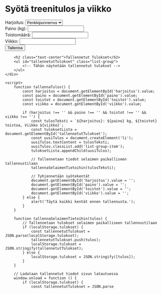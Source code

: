<!DOCTYPE html>
<html>
<head>
    <title>Kuntosalitreenin Tuloslaskuri</title>
    <link rel="stylesheet" href="https://maxcdn.bootstrapcdn.com/bootstrap/4.5.2/css/bootstrap.min.css">
</head>
<body>
    <div class="container mt-5">
        <h1 class="text-center">Syötä treenitulos ja viikko</h1>
        <form class="mb-4">
            <div class="form-group">
                <label for="harjoitus">Harjoitus:</label>
                <select id="harjoitus" class="form-control">
                    <option value="penkkipunnerrus">Penkkipunnerrus</option>
                    <option value="pystypunnerrus">Pystypunnerrus</option>
                    <option value="maastaveto">Maastaveto</option>
                    <option value="leuanveto">Leuanveto</option>
                    <option value="kyykky">Kyykky</option>
                </select>
            </div>
            <div class="form-group">
                <label for="paino">Paino (kg):</label>
                <input type="number" id="paino" class="form-control" min="0">
            </div>
            <div class="form-group">
                <label for="toistot">Toistomäärä:</label>
                <input type="number" id="toistot" class="form-control" min="0">
            </div>
            <div class="form-group">
                <label for="viikko">Viikko:</label>
                <input type="number" id="viikko" class="form-control" min="1">
            </div>
            <button type="button" class="btn btn-primary" onclick="tallennaTulos()">Tallenna</button>
        </form>

        <h2 class="text-center">Tallennetut Tulokset</h2>
        <ul id="tallennetutTulokset" class="list-group">
            <!-- Tähän näytetään tallennetut tulokset -->
        </ul>
    </div>

    <script>
        function tallennaTulos() {
            const harjoitus = document.getElementById('harjoitus').value;
            const paino = document.getElementById('paino').value;
            const toistot = document.getElementById('toistot').value;
            const viikko = document.getElementById('viikko').value;

            if (harjoitus !== '' && paino !== '' && toistot !== '' && viikko !== '') {
                const tulosTeksti = `${harjoitus}: ${paino} kg, ${toistot} toistoa, Viikko ${viikko}`;
                const tuloksetLista = document.getElementById('tallennetutTulokset');
                const uusiTulos = document.createElement('li');
                uusiTulos.textContent = tulosTeksti;
                uusiTulos.classList.add('list-group-item');
                tuloksetLista.appendChild(uusiTulos);

                // Tallennetaan tiedot selaimen paikalliseen tallennustilaan
                tallennaSelaimenTietoihin(tulosTeksti);

                // Tyhjennetään syötekentät
                document.getElementById('harjoitus').value = '';
                document.getElementById('paino').value = '';
                document.getElementById('toistot').value = '';
                document.getElementById('viikko').value = '';
            } else {
                alert('Täytä kaikki kentät ennen tallennusta.');
            }
        }

        function tallennaSelaimenTietoihin(tulos) {
            // Tallennetaan tulokset selaimen paikalliseen tallennustilaan
            if (localStorage.tulokset) {
                const tallennetutTulokset = JSON.parse(localStorage.tulokset);
                tallennetutTulokset.push(tulos);
                localStorage.tulokset = JSON.stringify(tallennetutTulokset);
            } else {
                localStorage.tulokset = JSON.stringify([tulos]);
            }
        }

        // Ladataan tallennetut tiedot sivun latautuessa
        window.onload = function () {
            if (localStorage.tulokset) {
                const tallennetutTulokset = JSON.parse
